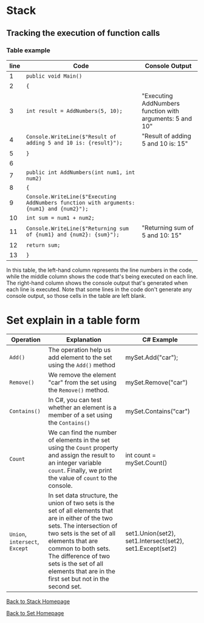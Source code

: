 # Stack
## Tracking the execution of function calls
### Table example

line | Code | Console Output
-----|------|---------------
1|`public void Main()`|
2|`{`
3|`int result = AddNumbers(5, 10);`|"Executing AddNumbers function with arguments: 5 and 10"
4|`Console.WriteLine($"Result of adding 5 and 10 is: {result}");`|"Result of adding 5 and 10 is: 15"
5|`}`
6|
7|`public int AddNumbers(int num1, int num2)`
8|`{`
9|`Console.WriteLine($"Executing AddNumbers function with arguments: {num1} and {num2}");`
10|`int sum = num1 + num2;`
11|`Console.WriteLine($"Returning sum of {num1} and {num2}: {sum}");`|"Returning sum of 5 and 10: 15"
12|`return sum;`
13|`}`

In this table, the left-hand column represents the line numbers in the code, while the middle column shows the code that's being executed on each line. The right-hand column shows the console output that's generated when each line is executed. Note that some lines in the code don't generate any console output, so those cells in the table are left blank.



# Set explain in a table form

Operation | Explanation | C# Example
----------|-------------|---------------
`Add()`|The operation help us add element to the set using the `Add()` method| mySet.Add("car");
`Remove()`| We remove the element "car" from the set using the `Remove()` method.| mySet.Remove("car")
`Contains()`|In C#, you can test whether an element is a member of a set using the `Contains()`|mySet.Contains("car")
`Count`|We can find the number of elements in the set using the `Count` property and assign the result to an integer variable `count`. Finally, we print the value of `count` to the console.|int count = mySet.Count()
`Union`, `intersect`, `Except`| In set data structure, the union of two sets is the set of all elements that are in either of the two sets. The intersection of two sets is the set of all elements that are common to both sets. The difference of two sets is the set of all elements that are in the first set but not in the second set.| set1.Union(set2), set1.Intersect(set2), set1.Except(set2)

[Back to Stack Homepage](1-topic.md)

[Back to Set Homepage](2-topic.md)

